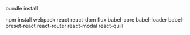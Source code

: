 bundle install

npm install webpack react react-dom flux babel-core babel-loader babel-preset-react react-router react-modal react-quill
